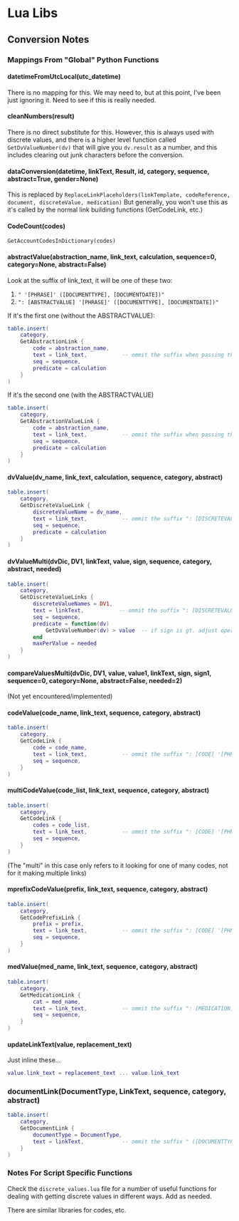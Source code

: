 # Lua Libs

## Conversion Notes

### Mappings From "Global" Python Functions

#### datetimeFromUtcLocal(utc_datetime)

There is no mapping for this.  We may need to, but at this point, I've been
just ignoring it.  Need to see if this is really needed.

#### cleanNumbers(result)

There is no direct substitute for this. However, this is always used with
discrete values, and there is a higher level function called
`GetDvValueNumber(dv)` that will give you `dv.result` as a number, and this
includes clearing out junk characters before the conversion.

#### dataConversion(datetime, linkText, Result, id, category, sequence, abstract=True, gender=None)

This is replaced by `ReplaceLinkPlaceholders(linkTemplate, codeReference, document, discreteValue, medication)`
But generally, you won't use this as it's called by the normal link building
functions (GetCodeLink, etc.)

#### CodeCount(codes)

`GetAccountCodesInDictionary(codes)`

#### abstractValue(abstraction_name, link_text, calculation, sequence=0, category=None, abstract=False)

Look at the suffix of link_text, it will be one of these two:

1. `" '[PHRASE]' ([DOCUMENTTYPE], [DOCUMENTDATE])"`
2. `": [ABSTRACTVALUE] '[PHRASE]' ([DOCUMENTTYPE], [DOCUMENTDATE])"`

If it's the first one (without the ABSTRACTVALUE):

```lua
table.insert(
    category, 
    GetAbstractionLink {
        code = abstraction_name,
        text = link_text,           -- ommit the suffix when passing this
        seq = sequence,
        predicate = calculation
    }
)
```

If it's the second one (with the ABSTRACTVALUE) 

```lua
table.insert(
    category, 
    GetAbstractionValueLink {
        code = abstraction_name,
        text = link_text,           -- ommit the suffix when passing this
        seq = sequence,
        predicate = calculation
    }
)
```

#### dvValue(dv_name, link_text, calculation, sequence, category, abstract)

```lua
table.insert(
    category, 
    GetDiscreteValueLink {
        discreteValueName = dv_name,
        text = link_text,           -- ommit the suffix ": [DISCRETEVALUE] (Result Date: [RESULTDATE])"
        seq = sequence,
        predicate = calculation
    }
)
```

#### dvValueMulti(dvDic, DV1, linkText, value, sign, sequence, category, abstract, needed)

```lua
table.insert(
    category, 
    GetDiscreteValueLinks {
        discreteValueNames = DV1,
        text = linkText,           -- ommit the suffix ": [DISCRETEVALUE] (Result Date: [RESULTDATE])"
        seq = sequence,
        predicate = function(dv)
            GetDvValueNumber(dv) > value  -- if sign is gt. adjust operator according to sign function
        end
        maxPerValue = needed
    }
)
```

#### compareValuesMulti(dvDic, DV1, value, value1, linkText, sign, sign1, sequence=0, category=None, abstract=False, needed=2)

(Not yet encountered/implemented)

#### codeValue(code_name, link_text, sequence, category, abstract)

```lua
table.insert(
    category, 
    GetCodeLink {
        code = code_name,
        text = link_text,           -- ommit the suffix ": [CODE] '[PHRASE]' ([DOCUMENTTYPE], [DOCUMENTDATE])"
        seq = sequence,
    }
)
```

#### multiCodeValue(code_list, link_text, sequence, category, abstract)

```lua
table.insert(
    category, 
    GetCodeLink {
        codes = code_list,
        text = link_text,           -- ommit the suffix ": [CODE] '[PHRASE]' ([DOCUMENTTYPE], [DOCUMENTDATE])"
        seq = sequence,
    }
)
```

(The "multi" in this case only refers to it looking for one of many codes,
not for it making multiple links)

#### mprefixCodeValue(prefix, link_text, sequence, category, abstract)

```lua
table.insert(
    category, 
    GetCodePrefixLink {
        prefix = prefix,
        text = link_text,           -- ommit the suffix ": [CODE] '[PHRASE]' ([DOCUMENTTYPE], [DOCUMENTDATE])"
        seq = sequence,
    }
)
```

#### medValue(med_name, link_text, sequence, category, abstract)

```lua
table.insert(
    category, 
    GetMedicationLink {
        cat = med_name,
        text = link_text,           -- ommit the suffix ": [MEDICATION], Dosage [DOSAGE], Route [ROUTE] ([STARTDATE])"
        seq = sequence,
    }
)
```

#### updateLinkText(value, replacement_text)

Just inline these...

```lua
value.link_text = replacement_text ... value.link_text
```

### documentLink(DocumentType, LinkText, sequence, category, abstract)

```lua
table.insert(
    category, 
    GetDocumentLink {
        documentType = DocumentType,
        text = linkText,            -- ommit the suffix " ([DOCUMENTTYPE], [DOCUMENTDATE])"
    }
)
```

### Notes For Script Specific Functions

Check the `discrete_values.lua` file for a number of useful functions for
dealing with getting discrete values in different ways.  Add as needed.

There are similar libraries for codes, etc.
